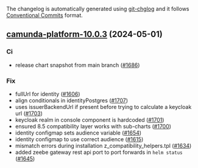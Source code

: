 The changelog is automatically generated using [git-chglog](https://github.com/git-chglog/git-chglog)
and it follows [Conventional Commits](https://www.conventionalcommits.org/en/v1.0.0/) format.


<a name="camunda-platform-10.0.3"></a>
## [camunda-platform-10.0.3](https://github.com/camunda/camunda-platform-helm/compare/camunda-platform-10.0.2...camunda-platform-10.0.3) (2024-05-01)

### Ci

* release chart snapshot from main branch ([#1686](https://github.com/camunda/camunda-platform-helm/issues/1686))

### Fix

*  fullUrl for identity ([#1606](https://github.com/camunda/camunda-platform-helm/issues/1606))
* align conditionals in identityPostgres ([#1707](https://github.com/camunda/camunda-platform-helm/issues/1707))
* uses issuerBackendUrl if present before trying to calculate a keycloak url ([#1703](https://github.com/camunda/camunda-platform-helm/issues/1703))
* keycloak realm in console component is hardcoded ([#1701](https://github.com/camunda/camunda-platform-helm/issues/1701))
* ensured 8.5 compatibility layer works with sub-charts ([#1700](https://github.com/camunda/camunda-platform-helm/issues/1700))
* identity configmap sets audience variable ([#1654](https://github.com/camunda/camunda-platform-helm/issues/1654))
* identity configmap to use correct audience ([#1615](https://github.com/camunda/camunda-platform-helm/issues/1615))
* mismatch errors during installation z_compatibility_helpers.tpl ([#1634](https://github.com/camunda/camunda-platform-helm/issues/1634))
* added zeebe gateway rest api port to port forwards in `helm status` ([#1645](https://github.com/camunda/camunda-platform-helm/issues/1645))

